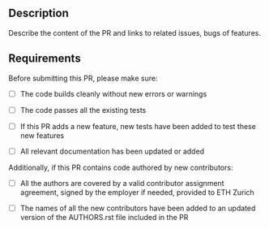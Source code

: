 ## Description

Describe the content of the PR and links to related issues, bugs of features.

## Requirements

Before submitting this PR, please make sure:

- [ ] The code builds cleanly without new errors or warnings
- [ ] The code passes all the existing tests
- [ ] If this PR adds a new feature, new tests have been added to test these
new features
- [ ] All relevant documentation has been updated or added


Additionally, if this PR contains code authored by new contributors:

- [ ] All the authors are covered by a valid contributor assignment agreement,
signed by the employer if needed, provided to ETH Zurich
- [ ] The names of all the new contributors have been added to an updated
version of the AUTHORS.rst file included in the PR
 


